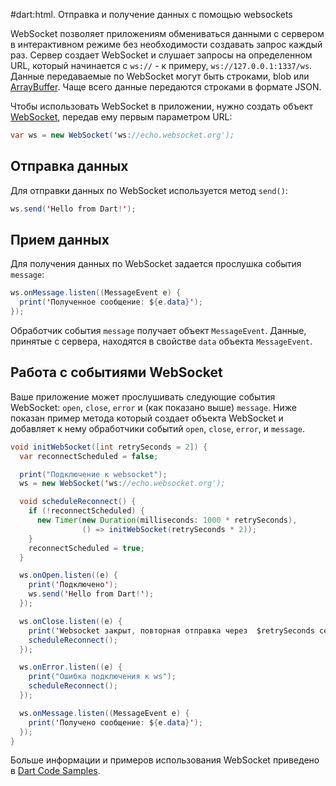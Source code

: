 #dart:html. Отправка и получение данных с помощью websockets

WebSocket позволяет приложениям обмениваться данными с сервером в интерактивном режиме без необходимости создавать запрос каждый раз. Сервер создает WebSocket и слушает запросы на определенном URL, который начинается с `ws://` - к примеру, `ws://127.0.0.1:1337/ws`. Данные передаваемые по WebSocket могут быть строками, blob или [ArrayBuffer](http://api.dartlang.org/html/ArrayBuffer.html). Чаще всего данные передаются строками в формате JSON.

Чтобы использовать WebSocket в приложении, нужно создать объект [WebSocket](http://api.dartlang.org/html/WebSocket.html), передав ему первым параметром URL:

```java
var ws = new WebSocket('ws://echo.websocket.org');
```

## Отправка данных

Для отправки данных по WebSocket используется метод `send()`:

```java
ws.send('Hello from Dart!');
```

## Прием данных

Для получения данных по WebSocket задается прослушка события `message`:

```java
ws.onMessage.listen((MessageEvent e) {
  print('Полученное сообщение: ${e.data}');
});
```

Обработчик события `message` получает объект `MessageEvent`. Данные, принятые с сервера, находятся в свойстве `data` объекта `MessageEvent`.

## Работа с событиями WebSocket

Ваше приложение может прослушивать следующие события WebSocket: `open`, `close`, `error` и (как показано выше) `message`. Ниже показан пример метода который создает объекта WebSocket и добавляет к нему обработчики событий `open`, `close`, `error`, и `message`.

```java
void initWebSocket([int retrySeconds = 2]) {
  var reconnectScheduled = false;

  print("Подключение к websocket");
  ws = new WebSocket('ws://echo.websocket.org');

  void scheduleReconnect() {
    if (!reconnectScheduled) {
      new Timer(new Duration(milliseconds: 1000 * retrySeconds), 
                () => initWebSocket(retrySeconds * 2));
    }
    reconnectScheduled = true;
  }

  ws.onOpen.listen((e) {
    print('Подключено');
    ws.send('Hello from Dart!');
  });

  ws.onClose.listen((e) {
    print('Websocket закрыт, повторная отправка через  $retrySeconds секунд');
    scheduleReconnect();
  });

  ws.onError.listen((e) {
    print("Ошибка подключения к ws");
    scheduleReconnect();
  });

  ws.onMessage.listen((MessageEvent e) {
    print('Получено сообщение: ${e.data}');
  });
}
```

Больше информации и примеров использования WebSocket приведено в [Dart Code Samples](http://www.dartlang.org/samples/).